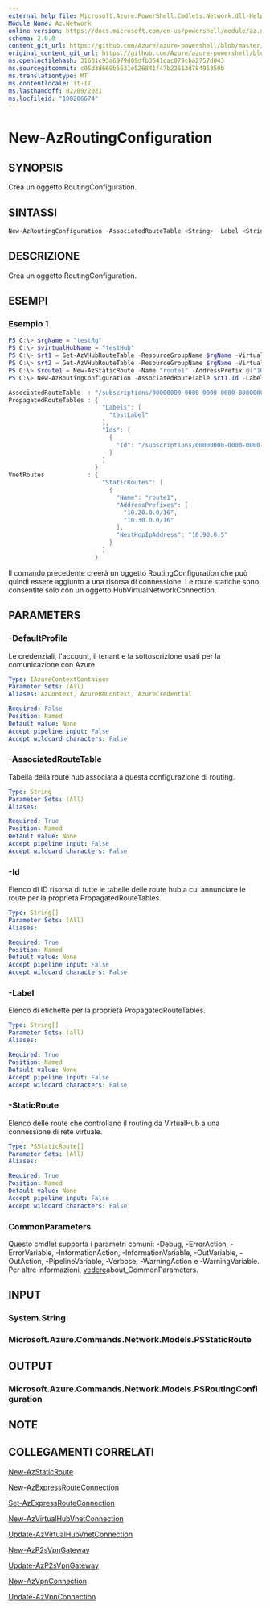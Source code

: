 ```yaml
---
external help file: Microsoft.Azure.PowerShell.Cmdlets.Network.dll-Help.xml
Module Name: Az.Network
online version: https://docs.microsoft.com/en-us/powershell/module/az.network/new-azroutingconfiguration
schema: 2.0.0
content_git_url: https://github.com/Azure/azure-powershell/blob/master/src/Network/Network/help/New-AzRoutingConfiguration.md
original_content_git_url: https://github.com/Azure/azure-powershell/blob/master/src/Network/Network/help/New-AzRoutingConfiguration.md
ms.openlocfilehash: 31601c93a6979d09dfb3641cac079cba2757d043
ms.sourcegitcommit: c05d3d669b5631e526841f47b22513d78495350b
ms.translationtype: MT
ms.contentlocale: it-IT
ms.lasthandoff: 02/09/2021
ms.locfileid: "100206674"
---
```

# New-AzRoutingConfiguration

## SYNOPSIS
Crea un oggetto RoutingConfiguration.

## SINTASSI

```powershell
New-AzRoutingConfiguration -AssociatedRouteTable <String> -Label <String[]> -Id <String[]> [-StaticRoute <PSStaticRoute[]>]  [-DefaultProfile <IAzureContextContainer>] [<CommonParameters>]
```

## DESCRIZIONE
Crea un oggetto RoutingConfiguration.

## ESEMPI

### Esempio 1
```powershell
PS C:\> $rgName = "testRg"
PS C:\> $virtualHubName = "testHub"
PS C:\> $rt1 = Get-AzVHubRouteTable -ResourceGroupName $rgName -VirtualHubName $virtualHubName -Name "defaultRouteTable"
PS C:\> $rt2 = Get-AzVHubRouteTable -ResourceGroupName $rgName -VirtualHubName $virtualHubName -Name "noneRouteTable"
PS C:\> $route1 = New-AzStaticRoute -Name "route1" -AddressPrefix @("10.20.0.0/16", "10.30.0.0/16")-NextHopIpAddress "10.90.0.5"
PS C:\> New-AzRoutingConfiguration -AssociatedRouteTable $rt1.Id -Label @("testLabel") -Id @($rt2.Id) -StaticRoute @($route1)

AssociatedRouteTable  : "/subscriptions/00000000-0000-0000-0000-000000000000/resourceGroups/testRg/providers/Microsoft.Network/virtualHubs/testHub/hubRouteTables/defaultRouteTable"
PropagatedRouteTables : {
                          "Labels": [
                            "testLabel"
                          ],
                          "Ids": [
                            {
                              "Id": "/subscriptions/00000000-0000-0000-0000-000000000000/resourceGroups/testRg/providers/Microsoft.Network/virtualHubs/testHub/hubRouteTables/noneRouteTable"
                            }
                          ]
                        }
VnetRoutes            : {
                          "StaticRoutes": [
                            {
                              "Name": "route1",
                              "AddressPrefixes": [
                                "10.20.0.0/16",
                                "10.30.0.0/16"
                              ],
                              "NextHopIpAddress": "10.90.0.5"
                            }
                          ]
                        }
```

Il comando precedente creerà un oggetto RoutingConfiguration che può quindi essere aggiunto a una risorsa di connessione. Le route statiche sono consentite solo con un oggetto HubVirtualNetworkConnection. 

## PARAMETERS

### -DefaultProfile
Le credenziali, l'account, il tenant e la sottoscrizione usati per la comunicazione con Azure.

```yaml
Type: IAzureContextContainer
Parameter Sets: (All)
Aliases: AzContext, AzureRmContext, AzureCredential

Required: False
Position: Named
Default value: None
Accept pipeline input: False
Accept wildcard characters: False
```

### -AssociatedRouteTable
Tabella della route hub associata a questa configurazione di routing.

```yaml
Type: String
Parameter Sets: (All)
Aliases:

Required: True
Position: Named
Default value: None
Accept pipeline input: False
Accept wildcard characters: False
```

### -Id
Elenco di ID risorsa di tutte le tabelle delle route hub a cui annunciare le route per la proprietà PropagatedRouteTables.

```yaml
Type: String[]
Parameter Sets: (All)
Aliases:

Required: True
Position: Named
Default value: None
Accept pipeline input: False
Accept wildcard characters: False
```

### -Label
Elenco di etichette per la proprietà PropagatedRouteTables.

```yaml
Type: String[]
Parameter Sets: (all)
Aliases:

Required: True
Position: Named
Default value: None
Accept pipeline input: False
Accept wildcard characters: False
```

### -StaticRoute
Elenco delle route che controllano il routing da VirtualHub a una connessione di rete virtuale.

```yaml
Type: PSStaticRoute[]
Parameter Sets: (All)
Aliases:

Required: True
Position: Named
Default value: None
Accept pipeline input: False
Accept wildcard characters: False
```

### CommonParameters
Questo cmdlet supporta i parametri comuni: -Debug, -ErrorAction, -ErrorVariable, -InformationAction, -InformationVariable, -OutVariable, -OutAction, -PipelineVariable, -Verbose, -WarningAction e -WarningVariable. Per altre informazioni, [vedere](http://go.microsoft.com/fwlink/?LinkID=113216)about_CommonParameters.

## INPUT

### System.String

### Microsoft.Azure.Commands.Network.Models.PSStaticRoute

## OUTPUT

### Microsoft.Azure.Commands.Network.Models.PSRoutingConfiguration

## NOTE

## COLLEGAMENTI CORRELATI

[New-AzStaticRoute](./New-AzStaticRoute.md)

[New-AzExpressRouteConnection](./New-AzExpressRouteConnection.md)

[Set-AzExpressRouteConnection](./Set-AzExpressRouteConnection.md)

[New-AzVirtualHubVnetConnection](./New-AzVpnConnection.md)

[Update-AzVirtualHubVnetConnection](./Update-AzVpnConnection.md)

[New-AzP2sVpnGateway](./New-AzP2sVpnGateway.md)

[Update-AzP2sVpnGateway](./Update-AzP2sVpnGateway.md)

[New-AzVpnConnection](./New-AzVpnConnection.md)

[Update-AzVpnConnection](./Update-AzVpnConnection.md)